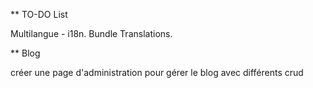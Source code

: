 ** TO-DO List 

Multilangue - i18n. Bundle Translations.


** Blog 

créer une page d'administration pour gérer le blog avec différents crud 

